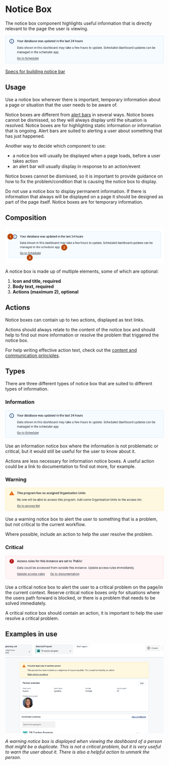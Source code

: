 

# Notice Box
The notice box component highlights useful information that is directly relevant to the page the user is viewing.

![](../images/notice-box-information.png)

[Specs for building notice bar](https://sketch.cloud/s/DwkDk/a/nzvzrk)


## Usage
Use a notice box wherever there is important, temporary information about a page or situation that the user needs to be aware of.

Notice boxes are different from [alert bars](alertbar.md) in several ways. Notice boxes cannot be dismissed, so they will always display until the situation is resolved. Notice boxes are for highlighting static information or information that is ongoing. Alert bars are suited to alerting a user about something that has just happened.

Another way to decide which component to use:

- a notice box will usually be displayed when a page loads, before a user takes action
- an alert bar will usually display in response to an action/event

Notice boxes cannot be dismissed, so it is important to provide guidance on how to fix the problem/condition that is causing the notice box to display.

Do not use a notice box to display permanent information. If there is information that always will be displayed on a page it should be designed as part of the page itself. Notice boxes are for temporary information.

## Composition

![](../images/notice-box-composition.png)

A notice box is made up of multiple elements, some of which are optional:

1. **Icon and title, required**
2. **Body text, required**
3. **Actions (maximum 2), optional**

## Actions
Notice boxes can contain up to two actions, displayed as text links.

Actions should always relate to the content of the notice box and should help to find out more information or resolve the problem that triggered the notice box.

For help writing effective action text, check out the [content and communication principles](../principles/content-communication.md).

## Types

There are three different types of notice box that are suited to different types of information.

### Information
![](../images/notice-box-information.png)

Use an information notice box where the information is not problematic or critical, but it would still be useful for the user to know about it.

Actions are less necessary for information notice boxes. A useful action could be a link to documentation to find out  more, for example.

### Warning
![](../images/notice-box-warning.png)

Use a warning notice box to alert the user to something that is a problem, but not critical to the current workflow.

Where possible, include an action to help the user resolve the problem.

### Critical
![](../images/notice-box-critical.png)

Use a critical notice box to alert the user to a critical problem on the page/in the current context. Reserve critical notice boxes only for situations where the users path forward is blocked, or there is a problem that needs to be solved immediately.

A critical notice box should contain an action, it is important to help the user resolve a critical problem.

## Examples in use

![](../images/notice-box-example.png)

*A warning notice box is displayed when viewing the dashboard of a person that might be a duplicate. This is not a critical problem, but it is very useful to warn the user about it. There is also a helpful action to unmark the person.*
